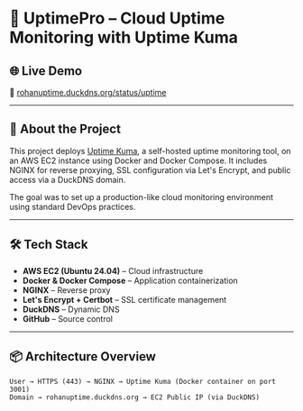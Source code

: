 # 🚀 UptimePro – Cloud Uptime Monitoring with Uptime Kuma

## 🌐 Live Demo

🔗 [rohanuptime.duckdns.org/status/uptime](https://rohanuptime.duckdns.org/status/uptime)

---

## 📖 About the Project

This project deploys [Uptime Kuma](https://github.com/louislam/uptime-kuma), a self-hosted uptime monitoring tool, on an AWS EC2 instance using Docker and Docker Compose. It includes NGINX for reverse proxying, SSL configuration via Let's Encrypt, and public access via a DuckDNS domain.

The goal was to set up a production-like cloud monitoring environment using standard DevOps practices.

---

## 🛠️ Tech Stack

- **AWS EC2 (Ubuntu 24.04)** – Cloud infrastructure
- **Docker & Docker Compose** – Application containerization
- **NGINX** – Reverse proxy
- **Let's Encrypt + Certbot** – SSL certificate management
- **DuckDNS** – Dynamic DNS
- **GitHub** – Source control

---

## 📦 Architecture Overview

```plaintext
User → HTTPS (443) → NGINX → Uptime Kuma (Docker container on port 3001)
Domain → rohanuptime.duckdns.org → EC2 Public IP (via DuckDNS)
